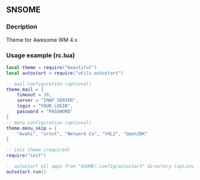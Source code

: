 ## SNSOME

### Decription 
Theme for Awesome WM 4.x

### Usage example (rc.lua)

```Lua
local theme = require("beautiful")
local autostart = require("utils.autostart")

-- mail configuration (optional)
theme.mail = {
	timeout = 30,
	server = "IMAP_SERVER",
	login = "YOUR_LOGIN",
	password = "PASSWORD"
}
-- menu configuration (optional)
theme.menu_skip = {
	"Avahi", "urxvt", "Network Co", "V4L2", "OpenJDK"
}

-- init theme (required)
require("init") 

-- autostart all apps from "$HOME/.config/autostart" directory (optional)
autostart.run()

```